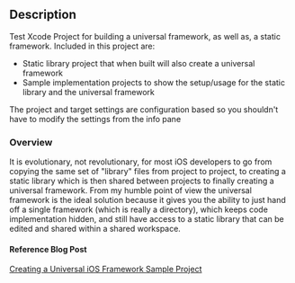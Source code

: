 ## Description
Test Xcode Project for building a universal framework, as well as, a static framework.  Included in this project are:
* Static library project that when built will also create a universal framework
* Sample implementation projects to show the setup/usage for the static library and the universal framework

The project and target settings are configuration based so you shouldn't have to modify the settings from the info pane

### Overview
It is evolutionary, not revolutionary, for most iOS developers to go from copying the same set of "library" files from project to project, to creating a static library which is then shared between projects to finally creating a universal framework.  From my humble point of view the universal framework is the ideal solution because it gives you the ability to just hand off a single framework (which is really a directory), which keeps code implementation hidden, and still have access to a static library that can be edited and shared within a shared workspace.

#### Reference Blog Post
[Creating a Universal iOS Framework Sample Project](http://blog.corywiles.com/creating-a-universal-ios-framework-sample-pro)

